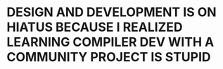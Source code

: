 # DESIGN AND DEVELOPMENT IS ON HIATUS BECAUSE I REALIZED LEARNING COMPILER DEV WITH A COMMUNITY PROJECT IS STUPID 